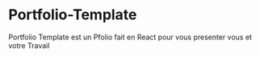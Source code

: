 # Portfolio-Template
Portfolio Template est un Pfolio fait en React pour vous presenter vous et votre Travail
